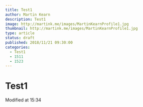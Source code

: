 ```yaml
---
title: Test1
author: Martin Kearn
description: Test1
image: http://martink.me/images/MartinKearnProfile1.jpg
thumbnail: http://martink.me/images/MartinKearnProfile1.jpg
type: article
status: draft
published: 2018/11/21 09:30:00
categories: 
  - Test1
  - 1511
  - 1523
---
```


# Test1

Modified at 15:34
